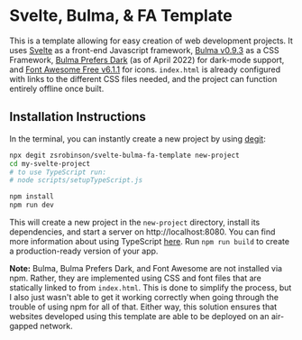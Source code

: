# Svelte, Bulma, & FA Template

This is a template allowing for easy creation of web development projects. It uses [Svelte](https://svelte.dev/) as a front-end Javascript framework, [Bulma v0.9.3](https://bulma.io/) as a CSS Framework, [Bulma Prefers Dark](https://github.com/jloh/bulma-prefers-dark) (as of April 2022) for dark-mode support, and [Font Awesome Free v6.1.1](https://fontawesome.com/) for icons. `index.html` is already configured with links to the different CSS files needed, and the project can function entirely offline once built.

## Installation Instructions

In the terminal, you can instantly create a new project by using [degit](https://github.com/Rich-Harris/degit):

```bash
npx degit zsrobinson/svelte-bulma-fa-template new-project
cd my-svelte-project
# to use TypeScript run:
# node scripts/setupTypeScript.js

npm install
npm run dev
```

This will create a new project in the `new-project` directory, install its dependencies, and start a server on http://localhost:8080. You can find more information about using TypeScript [here](https://svelte.dev/blog/svelte-and-typescript). Run `npm run build` to create a production-ready version of your app.

**Note:** Bulma, Bulma Prefers Dark, and Font Awesome are not installed via npm. Rather, they are implemented using CSS and font files that are statically linked to from `index.html`. This is done to simplify the process, but I also just wasn't able to get it working correctly when going through the trouble of using npm for all of that. Either way, this solution ensures that websites developed using this template are able to be deployed on an air-gapped network.

